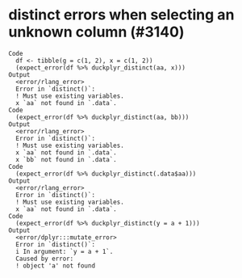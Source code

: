 # distinct errors when selecting an unknown column (#3140)

    Code
      df <- tibble(g = c(1, 2), x = c(1, 2))
      (expect_error(df %>% duckplyr_distinct(aa, x)))
    Output
      <error/rlang_error>
      Error in `distinct()`:
      ! Must use existing variables.
      x `aa` not found in `.data`.
    Code
      (expect_error(df %>% duckplyr_distinct(aa, bb)))
    Output
      <error/rlang_error>
      Error in `distinct()`:
      ! Must use existing variables.
      x `aa` not found in `.data`.
      x `bb` not found in `.data`.
    Code
      (expect_error(df %>% duckplyr_distinct(.data$aa)))
    Output
      <error/rlang_error>
      Error in `distinct()`:
      ! Must use existing variables.
      x `aa` not found in `.data`.
    Code
      (expect_error(df %>% duckplyr_distinct(y = a + 1)))
    Output
      <error/dplyr:::mutate_error>
      Error in `distinct()`:
      i In argument: `y = a + 1`.
      Caused by error:
      ! object 'a' not found

